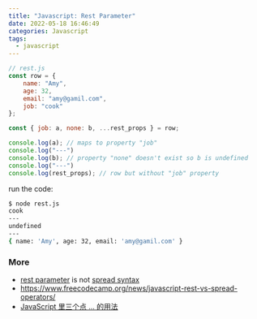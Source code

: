```yaml
---
title: "Javascript: Rest Parameter"
date: 2022-05-18 16:46:49
categories: Javascript
tags:
  - javascript
---
```

```javascript
// rest.js
const row = {
    name: "Amy",
    age: 32,
    email: "amy@gamil.com",
    job: "cook"
};

const { job: a, none: b, ...rest_props } = row;

console.log(a); // maps to property "job"
console.log("---")
console.log(b); // property "none" doesn't exist so b is undefined
console.log("---")
console.log(rest_props); // row but without "job" property 
```
run the code:
```bash
$ node rest.js                                                                                           
cook
---
undefined
---
{ name: 'Amy', age: 32, email: 'amy@gamil.com' }
```

### More
- [rest parameter](https://developer.mozilla.org/en-US/docs/Web/JavaScript/Reference/Functions/rest_parameters) is not [spread syntax](https://developer.mozilla.org/en-US/docs/Web/JavaScript/Reference/Operators/Spread_syntax)
- https://www.freecodecamp.org/news/javascript-rest-vs-spread-operators/
- [JavaScript 里三个点 ... 的用法](https://cloud.tencent.com/developer/article/1891988)

